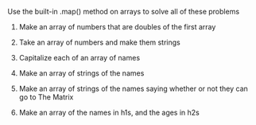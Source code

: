 Use the built-in .map() method on arrays to solve all of these problems

1) Make an array of numbers that are doubles of the first array


2) Take an array of numbers and make them strings

 
3) Capitalize each of an array of names


4) Make an array of strings of the names


5) Make an array of strings of the names saying whether or not they can go to The Matrix


6) Make an array of the names in h1s, and the ages in h2s

